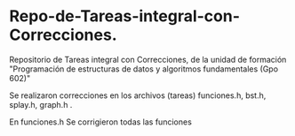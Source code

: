 # Repo-de-Tareas-integral-con-Correcciones.
Repositorio de Tareas integral con Correcciones, de la unidad de formación "Programación de estructuras de datos y algoritmos fundamentales (Gpo 602)"


Se realizaron correcciones en los archivos (tareas)  funciones.h, bst.h, splay.h, graph.h .

En funciones.h Se corrigieron todas las funciones
